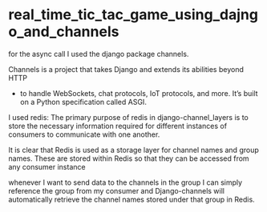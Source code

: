 # real_time_tic_tac_game_using_dajngo_and_channels

for the async call I used the django package channels.

Channels is a project that takes Django and extends its abilities beyond HTTP
- to handle WebSockets, chat protocols, IoT protocols, and more.
It’s built on a Python specification called ASGI.


I used redis:
The primary purpose of redis in django-channel_layers is to store the necessary information required
for different instances of consumers to communicate with one another.

It is clear that Redis is used as a storage layer for channel names and group names.
These are stored within Redis so that they can be accessed from any consumer instance

whenever I want to send data to the channels in the group I can simply reference the group
from my consumer and Django-channels will automatically retrieve the channel names stored under that group in Redis.
